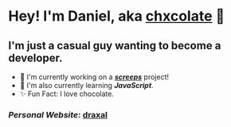 # Hey! I'm Daniel, aka [chxcolate](https://www.github.com/chxcolate) 👋

## I'm just a casual guy wanting to become a developer.

- 🖤 I'm currently working on a **_[screeps](https://screeps.com)_** project!
- 🌱 I'm also currently learning ***JavaScript***.
- ✨ Fun Fact: I love chocolate.

### *Personal Website*: **[draxal][website]**

[website]: http://draxal.com

<!--
**chxcolate/chxcolate** is a ✨ _special_ ✨ repository because its `README.md` (this file) appears on your GitHub profile.

Here are some ideas to get you started:

- 🔭 I’m currently working on ...
- 🌱 I’m currently learning ...
- 👯 I’m looking to collaborate on ...
- 🤔 I’m looking for help with ...
- 💬 Ask me about ...
- 📫 How to reach me: ...
- 😄 Pronouns: ...
- ⚡ Fun fact: ...
-->
